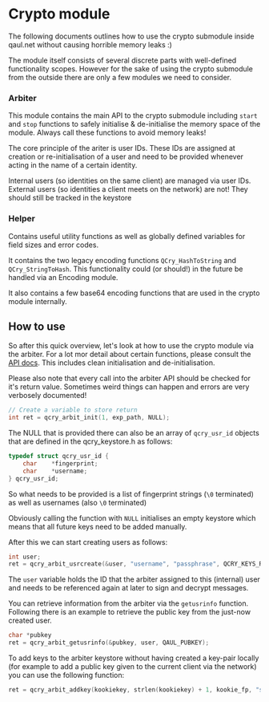 Crypto module
============

The following documents outlines how to use the crypto submodule inside qaul.net without causing horrible memory leaks :)

The module itself consists of several discrete parts with well-defined functionality scopes. However for the sake of using the crypto submodule from the outside there are only a few modules we need to consider.

### Arbiter

This module contains the main API to the crypto submodule including `start` and `stop` functions to safely initialise & de-initialise the memory space of the module. Always call these functions to avoid memory leaks!

The core principle of the ariter is user IDs. These IDs are assigned at creation or re-initialisation of a user and need to be provided whenever acting in the name of a certain identity.

Internal users (so identities on the same client) are managed via user IDs. External users (so identities a client meets on the network) are not! They should still be tracked in the keystore

### Helper

Contains useful utility functions as well as globally defined variables for field sizes and error codes.

It contains the two legacy encoding functions `QCry_HashToString` and `QCry_StringToHash`. This functionality could (or should!) in the future be handled via an Encoding module.

It also contains a few base64 encoding functions that are used in the crypto module internally.


## How to use

So after this quick overview, let's look at how to use the crypto module via the arbiter. For a lot mor detail about certain functions, please consult the [API docs](). This includes clean initialisation and de-initialisation.

Please also note that every call into the arbiter API should be checked for it's return value. Sometimes weird things can happen and errors are very verbosely documented!

```C
// Create a variable to store return
int ret = qcry_arbit_init(1, exp_path, NULL);
```

The NULL that is provided there can also be an array of `qcry_usr_id` objects that are defined in the qcry_keystore.h as follows:

```C
typedef struct qcry_usr_id {
    char    *fingerprint;
    char    *username;
} qcry_usr_id;
```

So what needs to be provided is a list of fingerprint strings (`\0` terminated) as well as usernames (also `\0` terminated)

Obviously calling the function with `NULL` initialises an empty keystore which means that all future keys need to be added manually.

After this we can start creating users as follows:

```C
int user;
ret = qcry_arbit_usrcreate(&user, "username", "passphrase", QCRY_KEYS_RSA);
```

The `user` variable holds the ID that the arbiter assigned to this (internal) user and needs to be referenced again at later to sign and decrypt messages.

You can retrieve information from the arbiter via the `getusrinfo` function. Following there is an example to retrieve the public key from the just-now created user.

```C
char *pubkey
ret = qcry_arbit_getusrinfo(&pubkey, user, QAUL_PUBKEY);
```

To add keys to the arbiter keystore without having created a key-pair locally (for example to add a public key given to the current client via the network) you can use the following function:

```C
ret = qcry_arbit_addkey(kookiekey, strlen(kookiekey) + 1, kookie_fp, "spacekookie");
```
